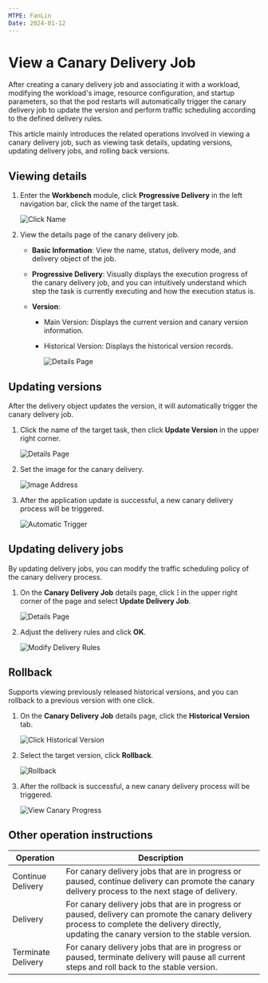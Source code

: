 ```yaml
---
MTPE: FanLin
Date: 2024-01-12
---
```


# View a Canary Delivery Job

After creating a canary delivery job and associating it with a workload, modifying the workload's image, resource configuration, and startup parameters, so that the pod restarts will automatically trigger the canary delivery job to update the version and perform traffic scheduling according to the defined delivery rules.

This article mainly introduces the related operations involved in viewing a canary delivery job, such as viewing task details, updating versions, updating delivery jobs, and rolling back versions.

## Viewing details

1. Enter the __Workbench__ module, click __Progressive Delivery__ in the left navigation bar, click the name of the target task.

    ![Click Name](../../images/checkcanary01.png)

2. View the details page of the canary delivery job.

    - __Basic Information__: View the name, status, delivery mode, and delivery object of the job.

    - __Progressive Delivery__: Visually displays the execution progress of the canary delivery job, and you can intuitively understand which step the task is currently executing and how the execution status is.

    - __Version__:

        - Main Version: Displays the current version and canary version information.
        - Historical Version: Displays the historical version records.

          ![Details Page](../../images/checkcanary02.png)

## Updating versions

After the delivery object updates the version, it will automatically trigger the canary delivery job.

1. Click the name of the target task, then click __Update Version__ in the upper right corner.

    ![Details Page](../../images/checkcanary03.png)

2. Set the image for the canary delivery.

    ![Image Address](../../images/checkcanary04.png)

3. After the application update is successful, a new canary delivery process will be triggered.

    ![Automatic Trigger](../../images/checkcanary05.png)

## Updating delivery jobs

By updating delivery jobs, you can modify the traffic scheduling policy of the canary delivery process.

1. On the __Canary Delivery Job__ details page, click __ⵗ__ in the upper right corner of the page and select __Update Delivery Job__.

    ![Details Page](../../images/checkcanary06.png)

2. Adjust the delivery rules and click __OK__.

    ![Modify Delivery Rules](../../images/checkcanary07.png)

## Rollback

Supports viewing previously released historical versions, and you can rollback to a previous version with one click.

1. On the __Canary Delivery Job__ details page, click the __Historical Version__ tab.

    ![Click Historical Version](../../images/checkcanary08.png)

2. Select the target version, click __Rollback__.

    ![Rollback](../../images/checkcanary09.png)

3. After the rollback is successful, a new canary delivery process will be triggered.

    ![View Canary Progress](https://docs.daocloud.io/daocloud-docs-images/docs/amamba/images/checkcanary08.png)

## Other operation instructions

| Operation | Description |
| --- | --- |
| Continue Delivery | For canary delivery jobs that are in progress or paused, continue delivery can promote the canary delivery process to the next stage of delivery. |
| Delivery | For canary delivery jobs that are in progress or paused, delivery can promote the canary delivery process to complete the delivery directly, updating the canary version to the stable version. |
| Terminate Delivery | For canary delivery jobs that are in progress or paused, terminate delivery will pause all current steps and roll back to the stable version. |
